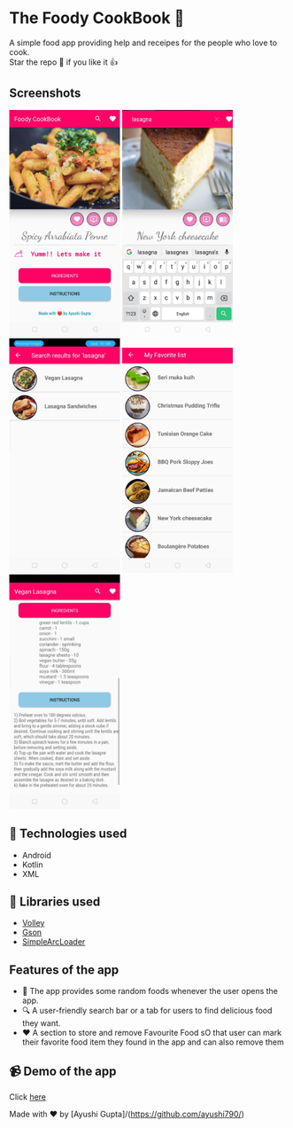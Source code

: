 # The Foody CookBook :spaghetti:
A simple food app providing help and receipes for the people who love to cook.
<br/>Star the repo :star2: if you like it :+1:

## Screenshots
<p float="left">
  <img src="https://github.com/ayushi790/foody-cookBook/blob/main/Screenshots/1.jpeg?raw=true" width="200" />
  <img src="https://github.com/ayushi790/foody-cookBook/blob/main/Screenshots/2.jpeg?raw=true" width="200" /> 
  <img src="https://github.com/ayushi790/foody-cookBook/blob/main/Screenshots/3.jpeg?raw=true" width="200" />
   <img src="https://github.com/ayushi790/foody-cookBook/blob/main/Screenshots/4.jpeg?raw=true" width="200" />
  <img src="https://github.com/ayushi790/foody-cookBook/blob/main/Screenshots/5.jpeg?raw=true" width="200" /> 
</p>

## :hammer: Technologies used
- Android
- Kotlin
- XML

## :game_die: Libraries used
- [Volley](https://github.com/google/volley)
- [Gson](https://github.com/google/gson)
- [SimpleArcLoader](https://github.com/generic-leo/SimpleArcLoader)

## Features of the app
- :ramen: The app provides some random foods whenever the user opens the app.
- :mag: A user-friendly search bar or a tab for users to find delicious food they want.
- :heart: A section to store and remove Favourite Food sO that user can mark their favorite food item they found in the app and can also remove them

## :video_camera: Demo of the app
Click [here](https://www.youtube.com/watch?v=gHmjkc2ryNo)

Made with :heart: by [Ayushi Gupta]/(https://github.com/ayushi790/)

